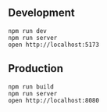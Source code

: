 ## Development

```
npm run dev
npm run server
open http://localhost:5173
```

## Production

```
npm run build
npm run server
open http://localhost:8080
```

